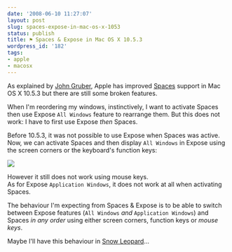 ```yaml
---
date: '2008-06-10 11:27:07'
layout: post
slug: spaces-expose-in-mac-os-x-1053
status: publish
title: ⚑ Spaces & Expose in Mac OS X 10.5.3
wordpress_id: '182'
tags:
- apple
- macosx
---
```


As explained by [John Gruber][daring-fireball-spaces], Apple has improved [Spaces][spaces] support in Mac OS X 10.5.3 but there are still some broken features.

When I'm reordering my windows, instinctively, I want to activate Spaces then use Expose `All Windows` feature to rearrange them. But this does not work: I have to first use Expose _then_ Spaces.

Before 10.5.3, it was not possible to use Expose when Spaces was active. Now, we can activate Spaces and then display `All Windows` in Expose using the screen corners or the keyboard's function keys:

![](http://jmesnil.net/weblog/wp-content/uploads/2008/07/spaces.jpg)

However it still does not work using mouse keys.  
As for Expose `Application Windows`, it does not work at all when activating Spaces.

The behaviour I'm expecting from Spaces & Expose is to be able to switch between Expose features (`All Windows` _and_ `Application Windows`) and Spaces _in any order_ using either screen corners, function keys or _mouse keys_.

Maybe I'll have this behaviour in [Snow Leopard][snow-leopard]...

[daring-fireball-spaces]: http://daringfireball.net/2008/05/spaces
[snow-leopard]: http://www.apple.com/macosx/snowleopard/
[spaces]: http://www.apple.com/macosx/features/spaces.html
